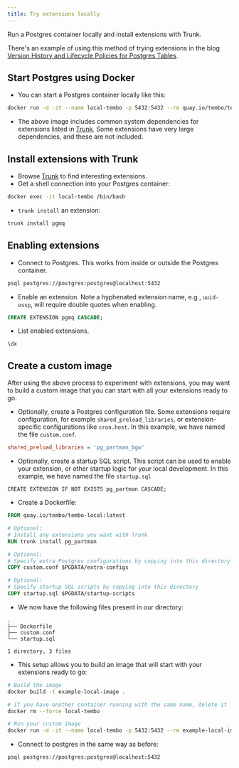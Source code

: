 ```yaml
---
title: Try extensions locally
---
```


Run a Postgres container locally and install extensions with Trunk.

There's an example of using this method of trying extensions in the blog [Version History and Lifecycle Policies for Postgres Tables](https://tembo.io/blog/table-version-history).

## Start Postgres using Docker

-   You can start a Postgres container locally like this:

```sh
docker run -d -it --name local-tembo -p 5432:5432 --rm quay.io/tembo/tembo-local
```

-   The above image includes common system dependencies for extensions listed in [Trunk](https://pgt.dev). Some extensions have very large dependencies, and these are not included.

## Install extensions with Trunk

-   Browse [Trunk](https://pgt.dev) to find interesting extensions.
-   Get a shell connection into your Postgres container:

```sh
docker exec -it local-tembo /bin/bash
```

-   `trunk install` an extension:

```sh
trunk install pgmq
```

## Enabling extensions

-   Connect to Postgres. This works from inside or outside the Postgres container.

```sh
psql postgres://postgres:postgres@localhost:5432
```

-   Enable an extension. Note a hyphenated extension name, e.g., `uuid-ossp`, will require double quotes when enabling.

```sql
CREATE EXTENSION pgmq CASCADE;
```

-   List enabled extensions.

```
\dx
```

## Create a custom image

After using the above process to experiment with extensions, you may want to build a custom image that you can start with all your extensions ready to go.

-   Optionally, create a Postgres configuration file. Some extensions require configuration, for example `shared_preload_libraries`, or extension-specific configurations like `cron.host`. In this example, we have named the file `custom.conf`.

```ini
shared_preload_libraries = 'pg_partman_bgw'
```

-   Optionally, create a startup SQL script. This script can be used to enable your extension, or other startup logic for your local development. In this example, we have named the file `startup.sql`

```
CREATE EXTENSION IF NOT EXISTS pg_partman CASCADE;
```

-   Create a Dockerfile:

```dockerfile
FROM quay.io/tembo/tembo-local:latest

# Optional:
# Install any extensions you want with Trunk
RUN trunk install pg_partman

# Optional:
# Specify extra Postgres configurations by copying into this directory
COPY custom.conf $PGDATA/extra-configs

# Optional:
# Specify startup SQL scripts by copying into this directory
COPY startup.sql $PGDATA/startup-scripts
```

-   We now have the following files present in our directory:

```tree
.
├── Dockerfile
├── custom.conf
└── startup.sql

1 directory, 3 files
```

-   This setup allows you to build an image that will start with your extensions ready to go:

```sh
# Build the image
docker build -t example-local-image .

# If you have another container running with the same name, delete it
docker rm --force local-tembo

# Run your custom image
docker run -d -it --name local-tembo -p 5432:5432 --rm example-local-image
```

-   Connect to postgres in the same way as before:

```sh
psql postgres://postgres:postgres@localhost:5432
```
